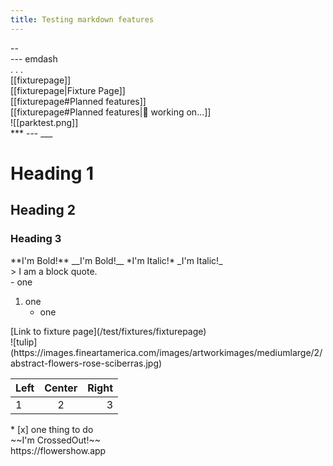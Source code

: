 ```yaml
---
title: Testing markdown features
---
```


<div id="endash">
  -- 
</div>

<div id="emdash">
  --- emdash
</div>

<div id="ellipse">
. . .
</div>

<div id="wikiLink">
[[fixturepage]]
</div>

<div id="wikiLink-custom">
[[fixturepage|Fixture Page]]
</div>

<div id="wikiLink-heading">
[[fixturepage#Planned features]]
</div>

<div id="wikiLink-heading-custom">
[[fixturepage#Planned features|🚧 working on...]]
</div>

<div id="wikiLink-image">
![[parktest.png]]
</div>

<div id="break">
***
---
___
</div>

<div id="headings">

# Heading 1

## Heading 2

### Heading 3

</div>

<div id="emphasis">
**I'm Bold!**
__I'm Bold!__
*I'm Italic!*
_I'm Italic!_
</div>

<div id="blockquote">
> I am a block quote.
</div>

<div id="lists">
- one

1. one
	- one
</div>

<div id="links">
[Link to fixture page](/test/fixtures/fixturepage)
</div>

<div id="images">
![tulip](https://images.fineartamerica.com/images/artworkimages/mediumlarge/2/abstract-flowers-rose-sciberras.jpg)
</div>


| Left | Center | Right |
| :--- |  :---: |  ---: |
| 1    | 2      | 3     |

<div id="task-list">
* [x] one thing to do
</div>

<div id="strikethrough">
~~I'm CrossedOut!~~
</div>

<div id="autolinks">
https://flowershow.app
</div>
